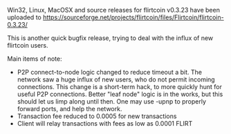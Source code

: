 Win32, Linux, MacOSX and source releases for flirtcoin v0.3.23 have been uploaded to
https://sourceforge.net/projects/flirtcoin/files/Flirtcoin/flirtcoin-0.3.23/

This is another quick bugfix release, trying to deal with the influx of new flirtcoin users.

Main items of note:

* P2P connect-to-node logic changed to reduce timeout a bit.  The network saw a huge influx of new users, who do not permit incoming connections.  This change is a short-term hack, to more quickly hunt for useful P2P connections.  Better "leaf node" logic is in the works, but this should let us limp along until then.  One may use -upnp to properly forward ports, and help the network.
* Transaction fee reduced to 0.0005 for new transactions
* Client will relay transactions with fees as low as 0.0001 FLIRT
